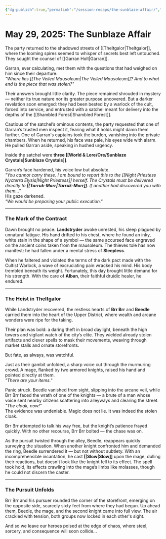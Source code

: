 ```yaml
---
{"dg-publish":true,"permalink":"/session-recaps/the-sunblaze-affair/","tags":["Session"]}
---
```


# May 29, 2025: The Sunblaze Affair

The party returned to the shadowed streets of [[Theltgalor\|Theltgalor]], where the looming spires seemed to whisper of secrets best left untouched. They sought the counsel of [[Garran Holt\|Garran]].

Garran, ever calculating, met them with the questions that had weighed on him since their departure.  
_"Where lies [[The Veiled Mausoleum\|The Veiled Mausoleum]]? And to what end is the piece that was stolen?"_

Their answers brought little clarity. The piece remained shrouded in mystery — neither its true nature nor its greater purpose uncovered. But a darker revelation soon emerged: they had been bested by a warlock of the cult, forced into service, and entrusted with a satchel meant for delivery into the depths of the [[Shambled Forest\|Shambled Forest]].

Cautious of the satchel’s ominous contents, the party requested that one of Garran’s trusted men inspect it, fearing what it holds might damn them further. One of Garran's captains took the burden, vanishing into the private chambers. When he returned, his face was pale, his eyes wide with alarm. He pulled Garran aside, speaking in hushed urgency.

Inside the satchel were **three [[World & Lore/Ore/Sunblaze Crystals\|Sunblaze Crystals]]**.

Garran’s face hardened, his voice low but absolute.  
_"You cannot carry these. I am bound to report this to the [[Night Priestess Nycterra Elysia\|Night Priestess]] herself. The Crystals must be delivered directly to **[[Tarruk-Morr\|Tarruk-Morr]]**. If another had discovered you with them…"_  
His gaze darkened.  
_"We would be preparing your public execution."_

---

### **The Mark of the Contract**

Dawn brought no peace. **Landstryder** awoke unrested, his sleep plagued by unnatural fatigue. His hand drifted to his chest, where he found an inky, white stain in the shape of a symbol — the same accursed face engraved on the ancient coins taken from the mausoleum. The thieves tole has now manifest: he had fallen under a mental stress of **Sleepless**.

When he faltered and violated the terms of the dark pact made with the Cultist Warlock, a wave of excruciating pain wracked his mind. His body trembled beneath its weight. Fortunately, this day brought little demand for his strength. With the care of **Alban**, their faithful druidic healer, he endured.

---

### **The Heist in Theltgalor**

While Landstryder recovered, the restless hearts of **Brr Brr** and **Beedle** carried them into the heart of the Upper District, where wealth and arcane wonders were ripe for the taking.

Their plan was bold: a daring theft in broad daylight, beneath the high towers and vigilant watch of the city’s elite. They wielded already stolen artifacts and clever spells to mask their movements, weaving through market stalls and ornate storefronts.

But fate, as always, was watchful.

Just as their gambit unfolded, a sharp voice cut through the murmuring crowd. A mage, flanked by two armored knights, raised his hand and pointed directly at them.  
_"There are your items."_

Panic struck. Beedle vanished from sight, slipping into the arcane veil, while Brr Brr faced the wrath of one of the knights — a brute of a man whose voice sent nearby citizens scattering into alleyways and clearing the street.  
_"The cloak, now!"_  
The evidence was undeniable. Magic does not lie. It was indeed the stolen cloak.

Brr Brr attempted to talk his way free, but the knight’s patience frayed quickly. With no other recourse, Brr Brr bolted — the chase was on.

As the pursuit twisted through the alley, Beedle, reappears quickly surveying the situation. When another knight confronted him and demanded the ring, Beedle surrendered it — but not without subtlety. With an incomprehensible incantation, he cast **[[Slow\|Slow]]** upon the mage, dulling their reactions, but doesn't look like the knight fell to its effect. The spell took hold, its effects crawling into the mage’s limbs like molasses, though he could not discern the caster.

---

### **The Pursuit Unfolds**

Brr Brr and his pursuer rounded the corner of the storefront, emerging on the opposite side, scarcely sixty feet from where they had begun. Up ahead them, Beedle, the mage, and the second knight came into full view. The air crackled with tension, both groups now locked in each other's sight.

And so we leave our heroes poised at the edge of chaos, where steel, sorcery, and consequence will soon collide...